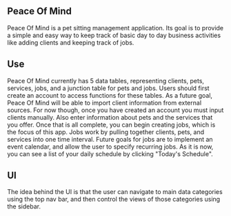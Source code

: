 ## Peace Of Mind
Peace Of Mind is a pet sitting management application. Its goal is to provide a simple and easy way to keep track of basic day to day business activities like
adding clients and keeping track of jobs.
## Use
Peace Of Mind currently has 5 data tables, representing clients, pets, services, jobs, and a junction table for pets and jobs. Users should first create an account
to access functions for these tables. As a future goal, Peace Of Mind will be able to import client information from external sources. For now though, once you have
created an account you must input clients manually. Also enter information about pets and the services that you offer. Once that is all complete, you can begin creating jobs,
which is the focus of this app. Jobs work by pulling together clients, pets, and services into one time interval. Future goals for jobs are to implement an event 
calendar, and allow the user to specify recurring jobs. As it is now, you can see a list of your daily schedule by clicking "Today's Schedule".
## UI
The idea behind the UI is that the user can navigate to main data categories using the top nav bar, and then control the views of those categories using the sidebar.
